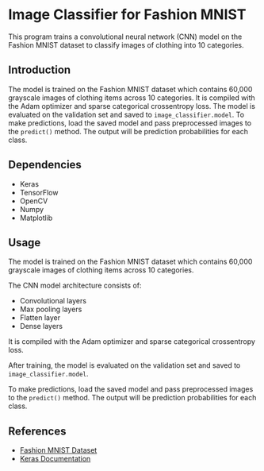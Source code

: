# Image Classifier for Fashion MNIST

This program trains a convolutional neural network (CNN) model on the Fashion MNIST dataset to classify images of clothing into 10 categories.

## Introduction

The model is trained on the Fashion MNIST dataset which contains 60,000 grayscale images of clothing items across 10 categories. 
It is compiled with the Adam optimizer and sparse categorical crossentropy loss. The model is evaluated on the validation set and saved to `image_classifier.model`.
To make predictions, load the saved model and pass preprocessed images to the `predict()` method. The output will be prediction probabilities for each class.

## Dependencies

- Keras 
- TensorFlow
- OpenCV
- Numpy
- Matplotlib

## Usage

The model is trained on the Fashion MNIST dataset which contains 60,000 grayscale images of clothing items across 10 categories. 

The CNN model architecture consists of:

- Convolutional layers
- Max pooling layers 
- Flatten layer
- Dense layers

It is compiled with the Adam optimizer and sparse categorical crossentropy loss.

After training, the model is evaluated on the validation set and saved to `image_classifier.model`.

To make predictions, load the saved model and pass preprocessed images to the `predict()` method. The output will be prediction probabilities for each class.

## References

- [Fashion MNIST Dataset](https://github.com/zalandoresearch/fashion-mnist)
- [Keras Documentation](https://keras.io/)

